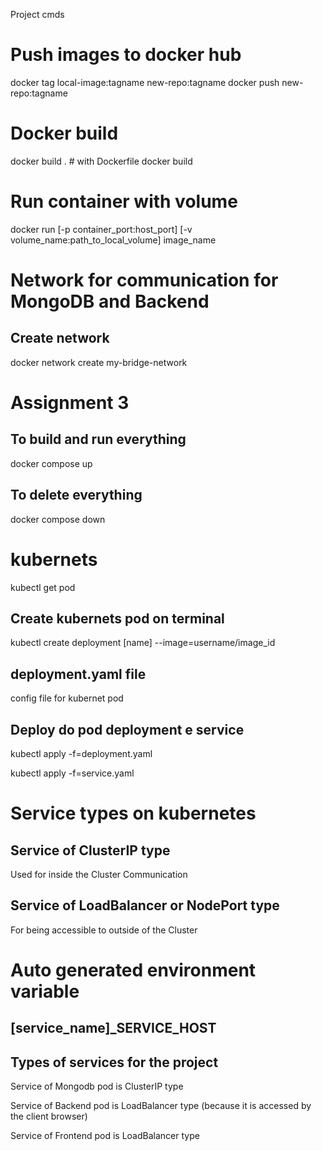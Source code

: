 Project cmds

# Push images to docker hub

docker tag local-image:tagname new-repo:tagname
docker push new-repo:tagname

# Docker build 
docker build . # with Dockerfile
docker build 

# Run container with volume

docker run [-p container_port:host_port] [-v volume_name:path_to_local_volume] image_name


# Network for communication for MongoDB and Backend 
## Create network
docker network create my-bridge-network

# Assignment 3
## To build and run everything
docker compose up

## To delete everything
docker compose down


# kubernets

kubectl get pod

## Create kubernets pod on terminal

kubectl create deployment [name] --image=username/image_id

## deployment.yaml file

config file for kubernet pod

## Deploy do pod deployment e service
kubectl apply -f=deployment.yaml

kubectl apply -f=service.yaml


# Service types on kubernetes

## Service of ClusterIP type
Used for inside the Cluster Communication

## Service of LoadBalancer or NodePort type
For being accessible to outside of the Cluster

# Auto generated environment variable
## [service_name]_SERVICE_HOST

## Types of services for the project

Service of Mongodb pod is ClusterIP type

Service of Backend pod is LoadBalancer type (because it is accessed by the client browser)

Service of Frontend pod is LoadBalancer type
